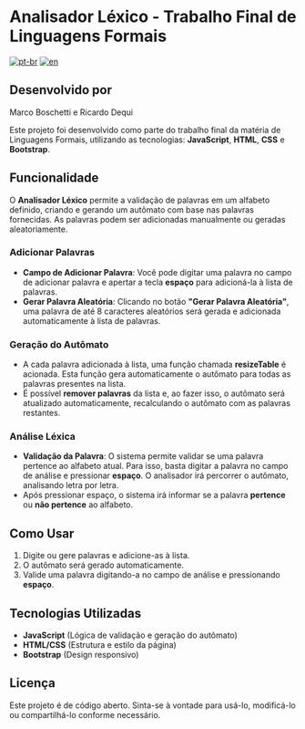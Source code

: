 # Analisador Léxico - Trabalho Final de Linguagens Formais
[![pt-br](https://img.shields.io/badge/lang-pt--br-green.svg)](https://github.com/feerodgs/uTrackProject/blob/main/README.pt-br.md)
[![en](https://img.shields.io/badge/lang-en-red.svg)](https://github.com/feerodgs/uTrackProject/blob/main/README.md)



## Desenvolvido por
Marco Boschetti e Ricardo Dequi

Este projeto foi desenvolvido como parte do trabalho final da matéria de Linguagens Formais, utilizando as tecnologias: **JavaScript**, **HTML**, **CSS** e **Bootstrap**.

## Funcionalidade

O **Analisador Léxico** permite a validação de palavras em um alfabeto definido, criando e gerando um autômato com base nas palavras fornecidas. As palavras podem ser adicionadas manualmente ou geradas aleatoriamente.

### Adicionar Palavras

- **Campo de Adicionar Palavra**: Você pode digitar uma palavra no campo de adicionar palavra e apertar a tecla **espaço** para adicioná-la à lista de palavras. 
- **Gerar Palavra Aleatória**: Clicando no botão **"Gerar Palavra Aleatória"**, uma palavra de até 8 caracteres aleatórios será gerada e adicionada automaticamente à lista de palavras.

### Geração do Autômato

- A cada palavra adicionada à lista, uma função chamada **resizeTable** é acionada. Esta função gera automaticamente o autômato para todas as palavras presentes na lista.
- É possível **remover palavras** da lista e, ao fazer isso, o autômato será atualizado automaticamente, recalculando o autômato com as palavras restantes.

### Análise Léxica

- **Validação da Palavra**: O sistema permite validar se uma palavra pertence ao alfabeto atual. Para isso, basta digitar a palavra no campo de análise e pressionar **espaço**. O analisador irá percorrer o autômato, analisando letra por letra.
- Após pressionar espaço, o sistema irá informar se a palavra **pertence** ou **não pertence** ao alfabeto.

## Como Usar

1. Digite ou gere palavras e adicione-as à lista.
2. O autômato será gerado automaticamente.
3. Valide uma palavra digitando-a no campo de análise e pressionando **espaço**.

## Tecnologias Utilizadas

- **JavaScript** (Lógica de validação e geração do autômato)
- **HTML/CSS** (Estrutura e estilo da página)
- **Bootstrap** (Design responsivo)
  
## Licença

Este projeto é de código aberto. Sinta-se à vontade para usá-lo, modificá-lo ou compartilhá-lo conforme necessário.
